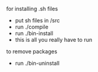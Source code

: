 for installing .sh files

* put sh files in /src
* run ./compile
* run ./bin-install
 * this is all you really have to run


to remove packages

* run ./bin-uninstall 

